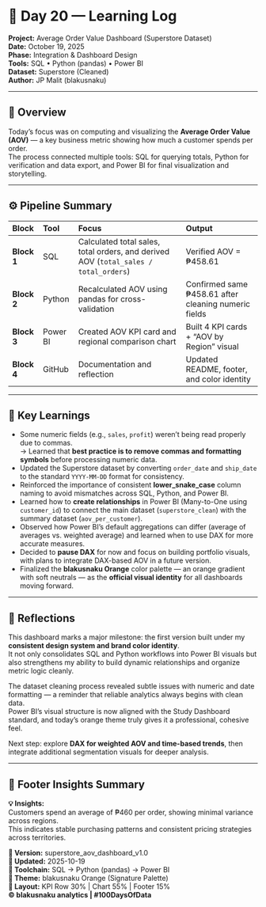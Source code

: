 # 🧠 Day 20 — Learning Log  
**Project:** Average Order Value Dashboard (Superstore Dataset)  
**Date:** October 19, 2025  
**Phase:** Integration & Dashboard Design  
**Tools:** SQL • Python (pandas) • Power BI  
**Dataset:** Superstore (Cleaned)  
**Author:** JP Malit (blakusnaku)

---

## 🧩 Overview  
Today’s focus was on computing and visualizing the **Average Order Value (AOV)** — a key business metric showing how much a customer spends per order.  
The process connected multiple tools: SQL for querying totals, Python for verification and data export, and Power BI for final visualization and storytelling.

---

## ⚙️ Pipeline Summary  

| Block | Tool | Focus | Output |
|:------|:-----|:------|:--------|
| **Block 1** | SQL | Calculated total sales, total orders, and derived AOV (`total_sales / total_orders`) | Verified AOV = ₱458.61 |
| **Block 2** | Python | Recalculated AOV using pandas for cross-validation | Confirmed same ₱458.61 after cleaning numeric fields |
| **Block 3** | Power BI | Created AOV KPI card and regional comparison chart | Built 4 KPI cards + “AOV by Region” visual |
| **Block 4** | GitHub | Documentation and reflection | Updated README, footer, and color identity |

---

## 🔑 Key Learnings  

- Some numeric fields (e.g., `sales`, `profit`) weren’t being read properly due to commas.  
  → Learned that **best practice is to remove commas and formatting symbols** before processing numeric data.  
- Updated the Superstore dataset by converting `order_date` and `ship_date` to the standard `YYYY-MM-DD` format for consistency.  
- Reinforced the importance of consistent **lower_snake_case** column naming to avoid mismatches across SQL, Python, and Power BI.  
- Learned how to **create relationships** in Power BI (Many-to-One using `customer_id`) to connect the main dataset (`superstore_clean`) with the summary dataset (`aov_per_customer`).  
- Observed how Power BI’s default aggregations can differ (average of averages vs. weighted average) and learned when to use DAX for more accurate measures.  
- Decided to **pause DAX** for now and focus on building portfolio visuals, with plans to integrate DAX-based AOV in a future version.  
- Finalized the **blakusnaku Orange** color palette — an orange gradient with soft neutrals — as the **official visual identity** for all dashboards moving forward.  

---

## 💬 Reflections  

This dashboard marks a major milestone: the first version built under my **consistent design system and brand color identity**.  
It not only consolidates SQL and Python workflows into Power BI visuals but also strengthens my ability to build dynamic relationships and organize metric logic cleanly.  

The dataset cleaning process revealed subtle issues with numeric and date formatting — a reminder that reliable analytics always begins with clean data.  
Power BI’s visual structure is now aligned with the Study Dashboard standard, and today’s orange theme truly gives it a professional, cohesive feel.  

Next step: explore **DAX for weighted AOV and time-based trends**, then integrate additional segmentation visuals for deeper analysis.

---

## 🧾 Footer Insights Summary  

**💡 Insights:**  
Customers spend an average of ₱460 per order, showing minimal variance across regions.  
This indicates stable purchasing patterns and consistent pricing strategies across territories.  

**📁 Version:** superstore_aov_dashboard_v1.0  
**📅 Updated:** 2025-10-19  
**🔗 Toolchain:** SQL → Python (pandas) → Power BI  
**🎨 Theme:** blakusnaku Orange (Signature Palette)  
**🧭 Layout:** KPI Row 30% | Chart 55% | Footer 15%  
**© blakusnaku analytics | #100DaysOfData**
